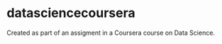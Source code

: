 datasciencecoursera
===================

Created as part of an assigment in a Coursera course on Data Science.

